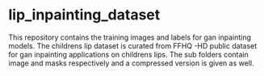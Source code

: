 # lip_inpainting_dataset
 This repository contains the training images and labels for gan inpainting models. The childrens lip dataset is curated from FFHQ -HD public dataset for gan inpainting applications on childrens lips. The sub folders contain image and masks respectively and a compressed version is given as well. 
